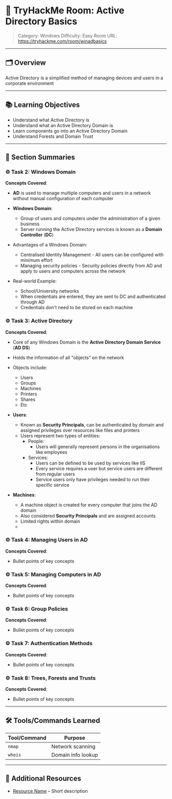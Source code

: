 # 🏫 TryHackMe Room: Active Directory Basics

> Category: Windows
> Difficulty: Easy
> Room URL: https://tryhackme.com/room/winadbasics

---

## 🗂️ Overview

Active Directory is a simplified method of managing devices and users in a corporate environment

---

## 📚 Learning Objectives

- Understand what Active Directory is
- Understand what an Active Directory Domain is
- Learn components go into an Active Directory Domain
- Understand Forests and Domain Trust

---

## 🧾 Section Summaries

### ⚙️ Task 2: Windows Domain
**Concepts Covered**:
- **AD** is used to manage multiple computers and users in a network without manual configuration of each computer 
- **Windows Domain**:
    - Group of users and computers under the administration of a given business
    - Server running the Active Directory services is known as a **Domain Controller** (**DC**)

- Advantages of a Windows Domain:
    - Centralised Identity Management - All users can be configured with minimum effort
    - Managing security policies - Security policies directly from AD and apply to users and computers across the network

- Real-world Example:
    - School/University networks 
    - When credentials are entered, they are sent to DC and authenticated through AD 
    - Credentials don't need to be stored on each machine


### ⚙️ Task 3: Active Directory
**Concepts Covered**:
- Core of any Windows Domain is the **Active Directory Domain Service** (**AD DS**) 
- Holds the information of all "objects" on the network 
- Objects include:
    - Users 
    - Groups 
    - Machines 
    - Printers 
    - Shares 
    - Etc 

- **Users**:
    - Known as **Security Principals**, can be authenticated by domain and assigned privileges over resources like files and printers
    - Users represent two types of entities: 
        - People:
            - Users will generally represent persons in the organisations like employees 
        - Services: 
            - Users can be defined to be used by services like IIS
            - Every service requires a user but service users are different from regular users 
            - Service users only have privileges needed to run their specific service

- **Machines**:
    - A machine object is created for every computer that joins the AD domain 
    - Also considered **Security Principals** and are assigned accounts 
    - Limited rights within domain 
    - 

### ⚙️ Task 4: Managing Users in AD
**Concepts Covered**:
- Bullet points of key concepts

### ⚙️ Task 5: Managing Computers in AD
**Concepts Covered**:
- Bullet points of key concepts

### ⚙️ Task 6: Group Policies
**Concepts Covered**:
- Bullet points of key concepts

### ⚙️ Task 7: Authentication Methods
**Concepts Covered**:
- Bullet points of key concepts

### ⚙️ Task 8: Trees, Forests and Trusts
**Concepts Covered**:
- Bullet points of key concepts

---

## 🛠️ Tools/Commands Learned

| Tool/Command | Purpose |
|--------------|---------|
| `nmap`       | Network scanning |
| `whois`      | Domain info lookup |

---

## 🔗 Additional Resources

- [Resource Name](URL) – Short description
